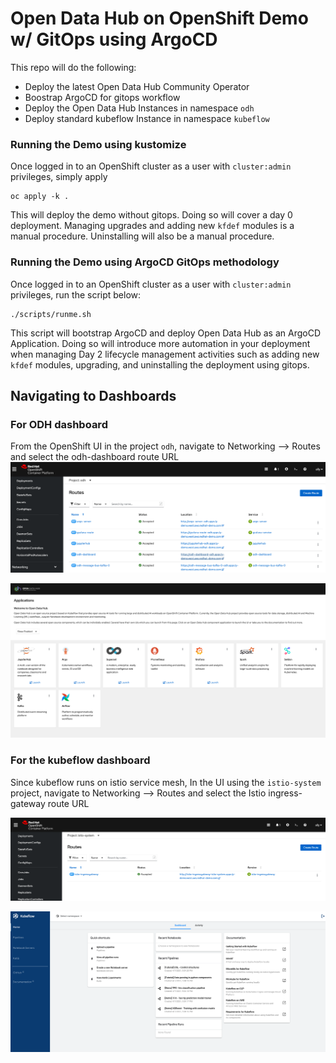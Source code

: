 # Open Data Hub on OpenShift Demo w/ GitOps using ArgoCD

This repo will do the following:
- Deploy the latest Open Data Hub Community Operator
- Boostrap ArgoCD for gitops workflow
- Deploy the Open Data Hub Instances in namespace `odh`
- Deploy standard kubeflow Instance in namespace `kubeflow`


### Running the Demo using kustomize

Once logged in to an OpenShift cluster as a user with `cluster:admin` privileges, simply apply
```
oc apply -k .
```
This will deploy the demo without gitops. Doing so will cover a day 0 deployment. Managing upgrades and adding new `kfdef` modules is a manual procedure. Uninstalling will also be a manual procedure.

### Running the Demo using ArgoCD GitOps methodology

Once logged in to an OpenShift cluster as a user with `cluster:admin` privileges, run the script below:
```
./scripts/runme.sh
```
This script will bootstrap ArgoCD and deploy Open Data Hub as an ArgoCD Application. Doing so will introduce more automation in your deployment when managing Day 2 lifecycle management activities such as adding new `kfdef` modules, upgrading, and uninstalling the deployment using gitops.

## Navigating to Dashboards

### For ODH dashboard
From the OpenShift UI in the project `odh`, navigate to Networking --> Routes and select the odh-dashboard route URL
![](https://github.com/ably77/opendatahub-gitops/blob/main/resources/odh1.png)

![](https://github.com/ably77/opendatahub-gitops/blob/main/resources/odh2.png)

### For the kubeflow dashboard
Since kubeflow runs on istio service mesh, In the UI using the `istio-system` project, navigate to Networking --> Routes and select the Istio ingress-gateway route URL

![](https://github.com/ably77/opendatahub-gitops/blob/main/resources/kf1.png)

![](https://github.com/ably77/opendatahub-gitops/blob/main/resources/kf2.png)


